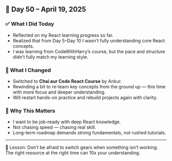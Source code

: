 ## 📅 Day 50 – April 19, 2025

### ✅ What I Did Today
- Reflected on my React learning progress so far.
- Realized that from Day 5–Day 10 I wasn’t fully understanding core React concepts.
- I was learning from CodeWithHarry’s course, but the pace and structure didn’t fully match my learning style.

### 🔁 What I Changed
- Switched to **Chai aur Code React Course** by Ankur.
- Rewinding a bit to re-learn key concepts from the ground up — this time with more focus and deeper understanding.
- Will restart hands-on practice and rebuild projects again with clarity.

### 🎯 Why This Matters
- I want to be job-ready with deep React knowledge.
- Not chasing speed — chasing real skill.
- Long-term roadmap demands strong fundamentals, not rushed tutorials.

---

🧠 Lesson: Don’t be afraid to switch gears when something isn’t working. The right resource at the right time can 10x your understanding.
